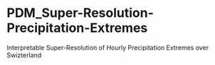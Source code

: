 # PDM_Super-Resolution-Precipitation-Extremes
Interpretable Super-Resolution of Hourly Precipitation Extremes over Swizterland 

